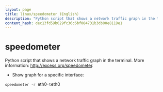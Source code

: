```yaml
---
layout: page
title: linux/speedometer (English)
description: "Python script that shows a network traffic graph in the terminal."
content_hash: dec13fd59b029fc36c6bf084731b3db00e8119e1
---
```

# speedometer

Python script that shows a network traffic graph in the terminal.
More information: <http://excess.org/speedometer>.

- Show graph for a specific interface:

`speedometer -r `<span class="tldr-var badge badge-pill bg-dark-lm bg-white-dm text-white-lm text-dark-dm font-weight-bold">eth0</span>` -t `<span class="tldr-var badge badge-pill bg-dark-lm bg-white-dm text-white-lm text-dark-dm font-weight-bold">eth0</span>
